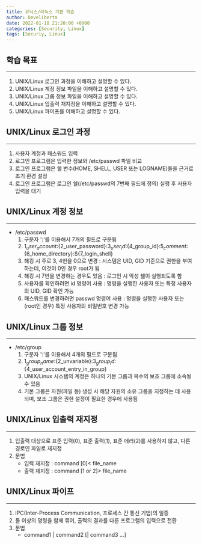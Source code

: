 ```yaml
---
title: 유닉스/리눅스 기본 학습
author: Develiberta
date: 2022-01-18 21:20:00 +0900
categories: [Security, Linux]
tags: [Securiy, Linux]
---
```



## 학습 목표
---
1. UNIX/Linux 로그인 과정을 이해하고 설명할 수 있다.
2. UNIX/Linux 계정 정보 파일을 이해하고 설명할 수 있다.
3. UNIX/Linux 그룹 정보 파일을 이해하고 설명할 수 있다.
4. UNIX/Linux 입출력 재지정을 이해하고 설명할 수 있다.
5. UNIX/Linux 파이프를 이해하고 설명할 수 있다.

## UNIX/Linux 로그인 과정
---
1. 사용자 계정과 패스워드 입력
2. 로그인 프로그램은 입력한 정보와 /etc/passwd 파일 비교
3. 로그인 프로그램은 쉘 변수(HOME, SHELL, USER 또는 LOGNAME)들을 근거로 초기 환경 설정
4. 로그인 프로그램은 로그인 쉘(/etc/passwd의 7번째 필드에 정의) 실행 후 사용자 입력을 대기

## UNIX/Linux 계정 정보
---
- /etc/passwd
	1. 구분자 ':'를 이용해서 7개의 필드로 구분됨
	2. ${1_user_account}:${2_user_password}:${3_user_id}:${4_group_id}:${5_comment}:${6_home_directory}:${7_login_shell}
	3. 해킹 시 주로 3, 4번을 0으로 변경 : 시스템은 UID, GID 기준으로 권한을 부여하는데, 이것이 0인 경우 root가 됨
	4. 해킹 시 7번을 변경하는 경우도 있음 : 로그인 시 악성 쉘이 실행되도록 함
	5. 사용자를 확인하려면 id 명령어 사용 : 명령을 실행한 사용자 또는 특정 사용자의 UID, GID 확인 가능
	6. 패스워드를 변경하려면 passwd 명령어 사용 : 명령을 실행한 사용자 또는 (root인 경우) 특정 사용자의 비밀번호 변경 가능
	
## UNIX/Linux 그룹 정보
---
- /etc/group
	1. 구분자 ':'를 이용해서 4개의 필드로 구분됨
	2. ${1_group_name}:${2_unvariable}:${3_group_id}:${4_user_account_entry_in_group}
	3. UNIX/Linux 시스템의 계정은 하나의 기본 그룹과 복수의 보조 그룹에 소속될 수 있음
	4. 기본 그룹은 자원(파일 등) 생성 시 해당 자원의 소유 그룹을 지정하는 데 사용되며, 보조 그룹은 권한 설정이 필요한 경우에 사용됨
	
## UNIX/Linux 입출력 재지정
---
1. 입출력 대상으로 표준 입력(0), 표준 출력(1), 표준 에러(2)를 사용하지 않고, 다른 경로인 파일로 재지정
2. 문법
	- 입력 재지정 : command \[0\]< file_name
	- 출력 재지정 : command \[1 or 2\]> file_name

## UNIX/Linux 파이프
---
1. IPC(Inter-Process Communication, 프로세스 간 통신 기법)의 일종
2. 둘 이상의 명령을 함께 묶어, 출력의 결과를 다른 프로그램의 입력으로 전환
3. 문법
	- command1 \| command2 \[\| command3 ...\]